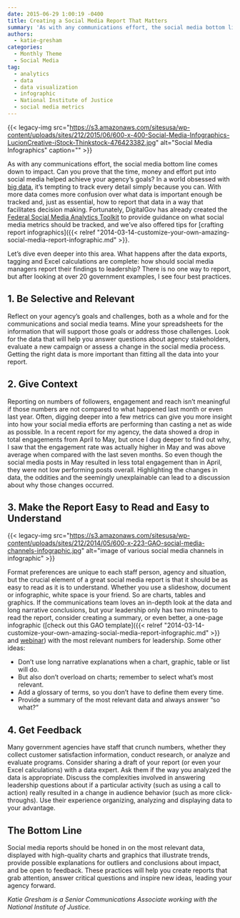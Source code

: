 ```yaml
---
date: 2015-06-29 1:00:19 -0400
title: Creating a Social Media Report That Matters
summary: 'As with any communications effort, the social media bottom line comes down to impact. Can you prove that the time, money and effort put into social media helped achieve your agency&rsquo;s goals? In a world obsessed with big data, it&rsquo;s tempting to track every detail simply because you can. With more data comes more confusion'
authors:
  - katie-gresham
categories:
  - Monthly Theme
  - Social Media
tag:
  - analytics
  - data
  - data visualization
  - infographic
  - National Institute of Justice
  - social media metrics
---
```


{{< legacy-img src="https://s3.amazonaws.com/sitesusa/wp-content/uploads/sites/212/2015/06/600-x-400-Social-Media-Infographics-LucionCreative-iStock-Thinkstock-476423382.jpg" alt="Social Media Infographics" caption="" >}} 

As with any communications effort, the social media bottom line comes down to impact. Can you prove that the time, money and effort put into social media helped achieve your agency’s goals? In a world obsessed with [big data](https://www.WHATEVER/2015/01/20/trends-big-data-and-gov-in-2015/), it’s tempting to track every detail simply because you can. With more data comes more confusion over what data is important enough be tracked and, just as essential, how to report that data in a way that facilitates decision making. Fortunately, DigitalGov has already created the [Federal Social Media Analytics Toolkit](https://www.WHATEVER/resources/federal-social-media-analytics-toolkit-hackpad/) to provide guidance on what social media metrics should be tracked, and we&#8217;ve also offered tips for [crafting report infographics]({{< relref "2014-03-14-customize-your-own-amazing-social-media-report-infographic.md" >}}.

Let’s dive even deeper into this area. What happens after the data exports, tagging and Excel calculations are complete: how should social media managers report their findings to leadership? There is no one way to report, but after looking at over 20 government examples, I see four best practices.

## 1. Be Selective and Relevant

Reflect on your agency’s goals and challenges, both as a whole and for the communications and social media teams. Mine your spreadsheets for the information that will support those goals or address those challenges. Look for the data that will help you answer questions about agency stakeholders, evaluate a new campaign or assess a change in the social media process. Getting the right data is more important than fitting all the data into your report.

## 2. Give Context

Reporting on numbers of followers, engagement and reach isn’t meaningful if those numbers are not compared to what happened last month or even last year. Often, digging deeper into a few metrics can give you more insight into how your social media efforts are performing than casting a net as wide as possible. In a recent report for my agency, the data showed a drop in total engagements from April to May, but once I dug deeper to find out why, I saw that the engagement rate was actually higher in May and was above average when compared with the last seven months. So even though the social media posts in May resulted in less total engagement than in April, they were not low performing posts overall. Highlighting the changes in data, the oddities and the seemingly unexplainable can lead to a discussion about why those changes occurred.

## 3. Make the Report Easy to Read and Easy to Understand

{{< legacy-img src="https://s3.amazonaws.com/sitesusa/wp-content/uploads/sites/212/2014/05/600-x-223-GAO-social-media-channels-infographic.jpg" alt="image of various social media channels in infographic" >}}

Format preferences are unique to each staff person, agency and situation, but the crucial element of a great social media report is that it should be as easy to read as it is to understand. Whether you use a slideshow, document or infographic, white space is your friend. So are charts, tables and graphics. If the communications team loves an in-depth look at the data and long narrative conclusions, but your leadership only has two minutes to read the report, consider creating a summary, or even better, a one-page infographic ([check out this GAO template]({{< relref "2014-03-14-customize-your-own-amazing-social-media-report-infographic.md" >}} and [webinar](https://www.youtube.com/watch?v=YqgKTgvARfM)) with the most relevant numbers for leadership. Some other ideas:

  * Don’t use long narrative explanations when a chart, graphic, table or list will do.
  * But also don’t overload on charts; remember to select what’s most relevant.
  * Add a glossary of terms, so you don’t have to define them every time.
  * Provide a summary of the most relevant data and always answer &#8220;so what?&#8221;

## 4. Get Feedback

Many government agencies have staff that crunch numbers, whether they collect customer satisfaction information, conduct research, or analyze and evaluate programs. Consider sharing a draft of your report (or even your Excel calculations) with a data expert. Ask them if the way you analyzed the data is appropriate. Discuss the complexities involved in answering leadership questions about if a particular activity (such as using a call to action) really resulted in a change in audience behavior (such as more click-throughs). Use their experience organizing, analyzing and displaying data to your advantage.

## The Bottom Line

Social media reports should be honed in on the most relevant data, displayed with high-quality charts and graphics that illustrate trends, provide possible explanations for outliers and conclusions about impact, and be open to feedback. These practices will help you create reports that grab attention, answer critical questions and inspire new ideas, leading your agency forward.

_Katie Gresham is a Senior Communications Associate working with the National Institute of Justice._